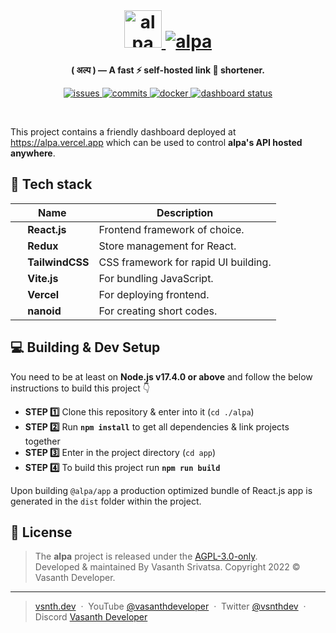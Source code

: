 <br>
<h1 align="center">
    <a href="https://alpa.vercel.app#gh-light-mode-only" target="_blank" rel="noopener">
        <img src="https://raw.githubusercontent.com/vsnthdev/alpa/main/docs/media/logo_light.svg" alt="alpa" height="60">
    </a>
    <a href="https://alpa.vercel.app#gh-dark-mode-only" target="_blank" rel="noopener">
        <img src="https://raw.githubusercontent.com/vsnthdev/alpa/main/docs/media/logo_dark.svg" alt="alpa" heig
        ht="60">
    </a>
</h1>



<p align="center"><strong>( अल्प ) — A fast ⚡ self-hosted link 🔗 shortener.</strong></p>

<p align="center">
    <a href="https://github.com/vsnthdev/alpa/issues">
        <img src="https://img.shields.io/github/issues/vsnthdev/alpa.svg?style=flat-square" alt="issues">
    </a>
    <a href="https://github.com/vsnthdev/alpa/commits/main">
        <img src="https://img.shields.io/github/last-commit/vsnthdev/alpa.svg?style=flat-square"
            alt="commits">
    </a>
    <a href="https://hub.docker.com/r/vsnthdev/alpa-api" target="_blank" rel="noopener">
        <img src="https://img.shields.io/docker/pulls/vsnthdev/alpa-api?color=1E90FF&style=flat-square" alt="docker">
    </a>
    <a href="https://alpa.vercel.app" target="_blank" rel="noopener">
        <img src="https://img.shields.io/website?label=dashboard&logo=vercel&style=flat-square&url=https%3A%2F%2Falpa.vercel.app" alt="dashboard status">
    </a>
</p>

<br>

This project contains a friendly dashboard deployed at https://alpa.vercel.app which can be used to control **alpa's API hosted anywhere**.

## 🔮 Tech stack

| Name | Description |
| --- | --- |
| <img height="15" src="https://www.svgrepo.com/show/354259/react.svg"> **React.js** | Frontend framework of choice. |
| <img height="15" src="https://www.svgrepo.com/show/354274/redux.svg"> **Redux** | Store management for React. |
| <img height="15" src="https://www.svgrepo.com/show/354431/tailwindcss-icon.svg"> **TailwindCSS** | CSS framework for rapid UI building. |
| <img height="15" src="https://www.svgrepo.com/show/354521/vitejs.svg"> **Vite.js** | For bundling JavaScript. |
| <img height="15" src="https://www.svgrepo.com/show/327408/logo-vercel.svg"> **Vercel** | For deploying frontend. |
| <img height="15" src="https://camo.githubusercontent.com/c306d97014be1caa9a2a511a0ff4722d54a77b0b6c81a18c81113d6051408325/68747470733a2f2f61692e6769746875622e696f2f6e616e6f69642f6c6f676f2e737667"> **nanoid** | For creating short codes. |

## 💻 Building & Dev Setup

You need to be at least on **Node.js v17.4.0 or above** and follow the below instructions to build this project 👇

- **STEP 1️⃣**  Clone this repository & enter into it (`cd ./alpa`)
- **STEP 2️⃣**  Run **`npm install`** to get all dependencies & link projects together
- **STEP 3️⃣**  Enter in the project directory (`cd app`)
- **STEP 4️⃣**  To build this project run **`npm run build`**

Upon building `@alpa/app` a production optimized bundle of React.js app is generated in the `dist` folder within the project.

## 📰 License
> The **alpa** project is released under the [AGPL-3.0-only](https://github.com/vsnthdev/alpa/blob/main/LICENSE.md). <br> Developed &amp; maintained By Vasanth Srivatsa. Copyright 2022 © Vasanth Developer.
<hr>

> <a href="https://vsnth.dev" target="_blank" rel="noopener">vsnth.dev</a> &nbsp;&middot;&nbsp;
> YouTube <a href="https://vas.cx/videos" target="_blank" rel="noopener">@vasanthdeveloper</a> &nbsp;&middot;&nbsp;
> Twitter <a href="https://vas.cx/twitter" target="_blank" rel="noopener">@vsnthdev</a> &nbsp;&middot;&nbsp;
> Discord <a href="https://vas.cx/discord" target="_blank" rel="noopener">Vasanth Developer</a>
